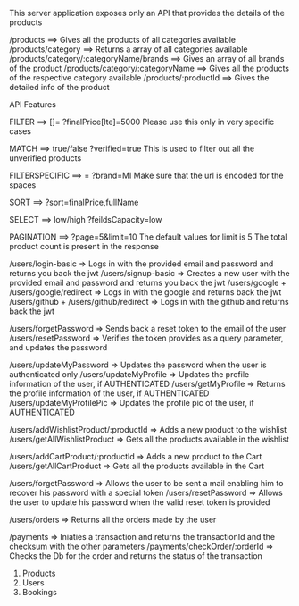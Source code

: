 <!-- API -->

This server application exposes only an API that provides the details of the products

/products ==> Gives all the products of all categories available
/products/category ==> Returns a array of all categories available
/products/category/:categoryName/brands ==> Gives an array of all brands of the product
/products/category/:categoryName ==> Gives all the products of the respective category available
/products/:productId ==> Gives the detailed info of the product

API Features

FILTER ==> <feildName>[<mongoDB operator>]=<value>
?finalPrice[lte]=5000
Please use this only in very specific cases

MATCH ==> true/false
?verified=true
This is used to filter out all the unverified products

FILTERSPECIFIC ==> <feildName>=<value>
?brand=MI
Make sure that the url is encoded for the spaces

SORT ==>
?sort=finalPrice,fullName

SELECT ==> low/high
?feildsCapacity=low

PAGINATION ==>
?page=5&limit=10
The default values for limit is 5
The total product count is present in the response

/users/login-basic => Logs in with the provided email and password and returns you back the jwt
/users/signup-basic => Creates a new user with the provided email and password and returns you back the jwt
/users/google + /users/google/redirect => Logs in with the google and returns back the jwt
/users/github + /users/github/redirect => Logs in with the github and returns back the jwt

/users/forgetPassword => Sends back a reset token to the email of the user
/users/resetPassword => Verifies the token provides as a query parameter, and updates the password

/users/updateMyPassword => Updates the password when the user is authenticated only
/users/updateMyProfile => Updates the profile information of the user, if AUTHENTICATED
/users/getMyProfile => Returns the profile information of the user, if AUTHENTICATED
/users/updateMyProfilePic => Updates the profile pic of the user, if AUTHENTICATED

/users/addWishlistProduct/:productId => Adds a new product to the wishlist
/users/getAllWishlistProduct => Gets all the products available in the wishlist

/users/addCartProduct/:productId => Adds a new product to the Cart
/users/getAllCartProduct => Gets all the products available in the Cart

/users/forgetPassword => Allows the user to be sent a mail enabling him to recover his password with a special token
/users/resetPassword => Allows the user to update his password when the valid reset token is provided

/users/orders => Returns all the orders made by the user

/payments => Iniaties a transaction and returns the transactionId and the checksum with the other parameters
/payments/checkOrder/:orderId => Checks the Db for the order and returns the status of the transaction

<!-- DATABASES -->

1. Products
2. Users
3. Bookings
